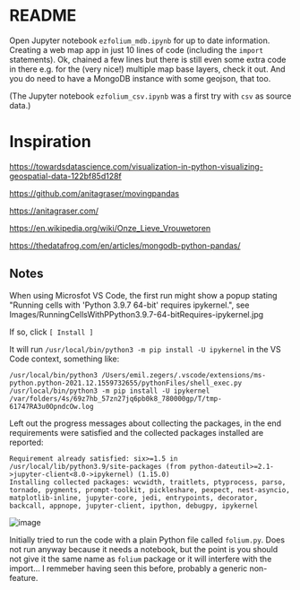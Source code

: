 # README

Open Jupyter notebook `ezfolium_mdb.ipynb` for up to date information. Creating a web map app in just 10 lines of code (including the `import` statements). Ok, chained a few lines but there is still even some extra code in there e.g. for the (very nice!) multiple map base layers, check it out. And you do need to have a MongoDB instance with some geojson, that too.

(The Jupyter notebook `ezfolium_csv.ipynb` was a first try with `csv` as source data.)

# Inspiration

https://towardsdatascience.com/visualization-in-python-visualizing-geospatial-data-122bf85d128f

https://github.com/anitagraser/movingpandas

https://anitagraser.com/

https://en.wikipedia.org/wiki/Onze_Lieve_Vrouwetoren

https://thedatafrog.com/en/articles/mongodb-python-pandas/

## Notes

When using Microsfot VS Code, the first run might show a popup stating "Running cells with 'Python 3.9.7 64-bit' requires ipykernel.", see Images/RunningCellsWithPPython3.9.7-64-bitRequires-ipykernel.jpg

If so, click `[ Install ]`

It will run `/usr/local/bin/python3 -m pip install -U ipykernel` in the VS Code context, something like:

`/usr/local/bin/python3 /Users/emil.zegers/.vscode/extensions/ms-python.python-2021.12.1559732655/pythonFiles/shell_exec.py /usr/local/bin/python3 -m pip install -U ipykernel /var/folders/4s/69z7hb_57zn27jq6pb0k8_780000gp/T/tmp-61747RA3u0OpndcOw.log`

Left out the progress messages about collecting the packages, in the end requirements were satisfied and the collected packages installed are reported:

```
Requirement already satisfied: six>=1.5 in /usr/local/lib/python3.9/site-packages (from python-dateutil>=2.1->jupyter-client<8.0->ipykernel) (1.15.0)
Installing collected packages: wcwidth, traitlets, ptyprocess, parso, tornado, pygments, prompt-toolkit, pickleshare, pexpect, nest-asyncio, matplotlib-inline, jupyter-core, jedi, entrypoints, decorator, backcall, appnope, jupyter-client, ipython, debugpy, ipykernel
```

![image](https://user-images.githubusercontent.com/2260360/148051119-ac862c5c-21be-457c-b4c9-7d9f9f4f187c.png)

Initially tried to run the code with a plain Python file called `folium.py`. Does not run anyway because it needs a notebook, but the point is you should not give it the same name as `folium` package or it will interfere with the import... I remmeber having seen this before, probably a generic non-feature.
